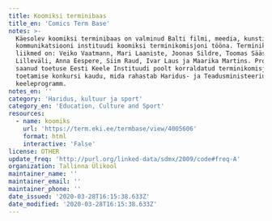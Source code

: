 ```yaml
---
title: Koomiksi terminibaas
title_en: 'Comics Term Base'
notes: >-
  Käesolev koomiksi terminibaas on valminud Balti filmi, meedia, kunstide ja
  kommunikatsiooni instituudi koomiksi terminikomisjoni tööna. Terminikomisjoni
  liikmed on: Veiko Vaatmann, Mari Laaniste, Joonas Sildre, Toomas Sääs, Alar
  Lilleväli, Anna Eespere, Siim Raud, Ivar Laus ja Maarika Martins. Projekti on
  saanud toetuse Eesti Keele Instituudi poolt korraldatud terminikomisjonide
  toetamise konkursi kaudu, mida rahastab Haridus- ja Teadusministeeriumi
  keeleprogramm.
notes_en: ''
category: 'Haridus, kultuur ja sport'
category_en: 'Education, Culture and Sport'
resources:
  - name: koomiks
    url: 'https://term.eki.ee/termbase/view/4005606'
    format: html
    interactive: 'False'
license: OTHER
update_freq: 'http://purl.org/linked-data/sdmx/2009/code#freq-A'
organization: Tallinna Ülikool
maintainer_name: ''
maintainer_email: ''
maintainer_phone: ''
date_issued: '2020-03-28T16:15:38.633Z'
date_modified: '2020-03-28T16:15:38.633Z'
---
```


